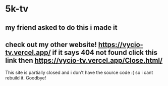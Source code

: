 # 5k-tv
my friend asked to do this i made it
---
check out my other website! https://vycio-tv.vercel.app/ if it says 404 not found click this link then https://vycio-tv.vercel.app/Close.html/
---
This site is partially closed and i don't have the source code :( so i cant rebuild it.
Goodbye!
